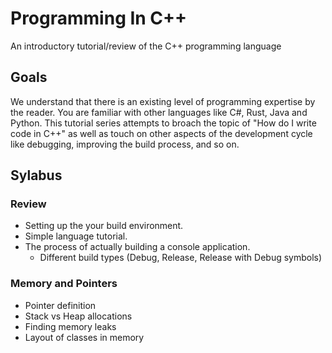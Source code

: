 # Programming In C++

An introductory tutorial/review of the C++ programming language

## Goals

We understand that there is an existing level of programming expertise by the reader. You are familiar with other languages like C#, Rust, Java and Python.
This tutorial series attempts to broach the topic of "How do I write code in C++" as well as touch on other aspects of the development cycle like debugging,
improving the build process, and so on.

## Sylabus

### Review

- Setting up the your build environment.
- Simple language tutorial.
- The process of actually building a console application.
  - Different build types (Debug, Release, Release with Debug symbols)

### Memory and Pointers

- Pointer definition
- Stack vs Heap allocations
- Finding memory leaks
- Layout of classes in memory
